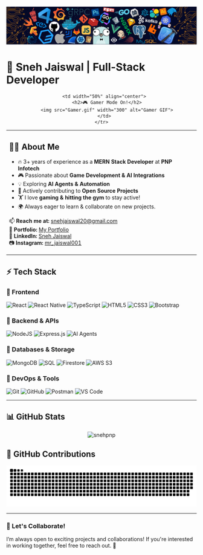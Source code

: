 ![Header](https://github.com/ps-19/ps-19/blob/master/PNG/footer.png)

# 🚀 Sneh Jaiswal | Full-Stack Developer

<div align="center">
  <table>
    <tr>
      <!-- About Me Card -->
      <td width="50%" valign="top">
        <h2>👨‍💻 About Me</h2>
        <ul>
          <li>🔥 3+ years of experience as a <strong>MERN Stack Developer</strong> at <strong>PNP Infotech</strong></li>
          <li>🎮 Passionate about <strong>Game Development & AI Integrations</strong></li>
          <li>💡 Exploring <strong>AI Agents & Automation</strong></li>
          <li>🚀 Actively contributing to <strong>Open Source Projects</strong></li>
          <li>🏋️ I love <strong>gaming & hitting the gym</strong> to stay active!</li>
          <li>🌍 Always eager to learn & collaborate on new projects.</li>
        </ul>
        <p>
          📫 <strong>Reach me at:</strong> <a href="mailto:snehjaiswal20@gmail.com">snehjaiswal20@gmail.com</a> <br>
          🔗 <strong>Portfolio:</strong> <a href="https://snehpnp.github.io/my-portfolio">My Portfolio</a> <br>
          📍 <strong>LinkedIn:</strong> <a href="https://www.linkedin.com/in/sneh-jaiswal-431165229">Sneh Jaiswal</a> <br>
          📷 <strong>Instagram:</strong> <a href="https://www.instagram.com/mr_jaiswal001/?hl=en">mr_jaiswal001</a>  
        </p>
      </td>
      
      <td width="50%" align="center">
        <h2>🎮 Gamer Mode On!</h2>
        <img src="Gamer.gif" width="300" alt="Gamer GIF">
      </td>
    </tr>
  </table>
</div>


## ⚡ Tech Stack

### 🚀 Frontend

![React](https://img.shields.io/badge/React-%2320232a.svg?style=for-the-badge&logo=react&logoColor=%2361DAFB)
![React Native](https://img.shields.io/badge/React_Native-%2320232a.svg?style=for-the-badge&logo=react&logoColor=%2361DAFB)
![TypeScript](https://img.shields.io/badge/TypeScript-%23007ACC.svg?style=for-the-badge&logo=typescript&logoColor=white)
![HTML5](https://img.shields.io/badge/html5-%23E34F26.svg?style=for-the-badge&logo=html5&logoColor=white)
![CSS3](https://img.shields.io/badge/css3-%231572B6.svg?style=for-the-badge&logo=css3&logoColor=white)
![Bootstrap](https://img.shields.io/badge/bootstrap-%23563D7C.svg?style=for-the-badge&logo=bootstrap&logoColor=white)

### 🚀 Backend & APIs

![NodeJS](https://img.shields.io/badge/node.js-%2343853D.svg?style=for-the-badge&logo=node-dot-js&logoColor=white)
![Express.js](https://img.shields.io/badge/express.js-%23404d59.svg?style=for-the-badge&logo=express&logoColor=%2361DAFB)
![AI Agents](https://img.shields.io/badge/AI_Agents-%23FF9A00.svg?style=for-the-badge&logo=OpenAI&logoColor=white)

### 🚀 Databases & Storage

![MongoDB](https://img.shields.io/badge/MongoDB-%234ea94b.svg?style=for-the-badge&logo=mongodb&logoColor=white)
![SQL](https://img.shields.io/badge/sql-%2300f.svg?style=for-the-badge&logo=sql&logoColor=white)
![Firestore](https://img.shields.io/badge/Firebase_Firestore-%23FFCA28.svg?style=for-the-badge&logo=firebase&logoColor=black)
![AWS S3](https://img.shields.io/badge/AWS_S3-%23FF9900.svg?style=for-the-badge&logo=amazon-aws&logoColor=white)

### 🚀 DevOps & Tools

![Git](https://img.shields.io/badge/git-%23F05033.svg?style=for-the-badge&logo=git&logoColor=white)
![GitHub](https://img.shields.io/badge/github-%23121011.svg?style=for-the-badge&logo=github&logoColor=white)
![Postman](https://img.shields.io/badge/Postman-%230072C6.svg?style=for-the-badge&logo=Postman&logoColor=white)
![VS Code](https://img.shields.io/badge/VSCode-0078d7.svg?style=for-the-badge&logo=visual-studio-code&logoColor=white)

---

## 📊 GitHub Stats

<p align="center">
  <img align="center" src="https://github-readme-stats.vercel.app/api?username=snehpnp&show_icons=true&locale=en&theme=algolia" alt="snehpnp" />
</p>

## 🎯 GitHub Contributions

![Contribution Graph](https://github.com/ps-19/ps-19/blob/main/game.svg)

---

### **🌟 Let's Collaborate!**

I’m always open to exciting projects and collaborations! If you're interested in working together, feel free to reach out. 🚀
